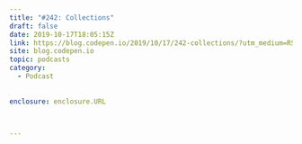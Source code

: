 ```yaml
---
title: "#242: Collections"
draft: false
date: 2019-10-17T18:05:15Z
link: https://blog.codepen.io/2019/10/17/242-collections/?utm_medium=RSS&utm_source=hune
site: blog.codepen.io
topic: podcasts
category:
  - Podcast
  
  
enclosure: enclosure.URL

  

---
```

